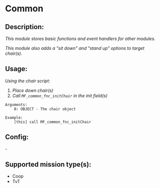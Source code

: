 # Common
## Description:
_This module stores basic functions and event handlers for other modules._

_This module also adds a "sit down" and "stand up" options to target chair(s)._

## Usage:
_Using the chair script:_
1. _Place down chair(s)_
2. _Call `MF_common_fnc_initChair` in the init field(s)_

```
Arguments:
    0: OBJECT - The chair object

Example:
    [this] call MF_common_fnc_initChair
```

## Config:
\-

## Supported mission type(s):
 - Coop
 - TvT
